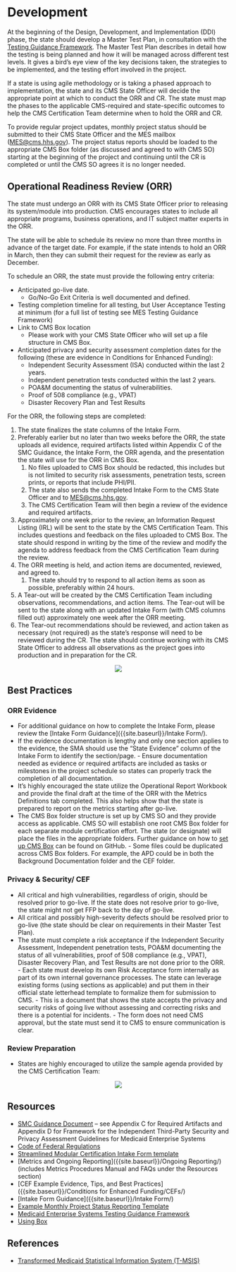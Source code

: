 # Development

At the beginning of the Design, Development, and Implementation (DDI) phase, the state should develop a Master Test Plan, in consultation with the [Testing Guidance Framework](https://www.medicaid.gov/medicaid/data-and-systems/downloads/mes-testing-guidance-framework.pdf). The Master Test Plan describes in detail how the testing is being planned and how it will be managed across different test levels. It gives a bird’s eye view of the key decisions taken, the strategies to be implemented, and the testing effort involved in the project. 

If a state is using agile methodology or is taking a phased approach to implementation, the state and its CMS State Officer will decide the appropriate point at which to conduct the ORR and CR. The state must map the phases to the applicable CMS-required and state-specific outcomes to help the CMS Certification Team determine when to hold the ORR and CR.

To provide regular project updates, monthly project status should be submitted to their CMS State Officer and the MES mailbox (MES@cms.hhs.gov). The project status reports should be loaded to the appropriate CMS Box folder (as discussed and agreed to with CMS SO) starting at the beginning of the project and continuing until the CR is completed or until the CMS SO agrees it is no longer needed.

## Operational Readiness Review (ORR)
The state must undergo an ORR with its CMS State Officer prior to releasing its system/module into production. CMS encourages states to include all appropriate programs, business operations, and IT subject matter experts in the ORR.

The state will be able to schedule its review no more than three months in advance of the target date. For example, if the state intends to hold an ORR in March, then they can submit their request for the review as early as December. 

To schedule an ORR, the state must provide the following entry criteria:
-	Anticipated go-live date. 
    -	Go/No-Go Exit Criteria is well documented and defined. 
-	Testing completion timeline for all testing, but User Acceptance Testing at minimum (for a full list of testing see MES Testing Guidance Framework)  
-	Link to CMS Box location
    -	Please work with your CMS State Officer who will set up a file structure in CMS Box.
-	Anticipated privacy and security assessment completion dates for the following (these are evidence in Conditions for Enhanced Funding): 
    -	Independent Security Assessment (ISA) conducted within the last 2 years.
    -	Independent penetration tests conducted within the last 2 years.
    -	POA&M documenting the status of vulnerabilities.
    -	Proof of 508 compliance (e.g., VPAT)
    -	Disaster Recovery Plan and Test Results

For the ORR, the following steps are completed:
1.	The state finalizes the state columns of the Intake Form.  
2.	Preferably earlier but no later than two weeks before the ORR, the state uploads all evidence, required artifacts listed within Appendix C of the SMC Guidance, the Intake Form, the ORR agenda, and the presentation the state will use for the ORR in CMS Box. 
    1.	No files uploaded to CMS Box should be redacted, this includes but is not limited to security risk assessments, penetration tests, screen prints, or reports that include PHI/PII.
    2.	The state also sends the completed Intake Form to the CMS State Officer and to MES@cms.hhs.gov. 
    3.	The CMS Certification Team will then begin a review of the evidence and required artifacts. 
3.	Approximately one week prior to the review, an Information Request Listing (IRL) will be sent to the state by the CMS Certification Team. This includes questions and feedback on the files uploaded to CMS Box. The state should respond in writing by the time of the review and modify the agenda to address feedback from the CMS Certification Team during the review.
4.	The ORR meeting is held, and action items are documented, reviewed, and agreed to. 
    1.	The state should try to respond to all action items as soon as possible, preferably within 24 hours.
5.	A Tear-out will be created by the CMS Certification Team including observations, recommendations, and action items. The Tear-out will be sent to the state along with an updated Intake Form (with CMS columns filled out) approximately one week after the ORR meeting.
6.	The Tear-out recommendations should be reviewed, and action taken as necessary (not required) as the state’s response will need to be reviewed during the CR. The state should continue working with its CMS State Officer to address all observations as the project goes into production and in preparation for the CR.

<center><img src="{{ site.baseurl }}/SMC Process/Development/ORR Flow.png"></center>

## Best Practices

### ORR Evidence 
- For additional guidance on how to complete the Intake Form, please review the [Intake Form Guidance]({{site.baseurl}}/Intake Form/).
- If the evidence documentation is lengthy and only one section applies to the evidence, the SMA should use the “State Evidence” column of the Intake Form to identify the section/page.
        - Ensure documentation needed as evidence or required artifacts are included as tasks or milestones in the project schedule so states can properly track the completion of all documentation.  
- It’s highly encouraged the state utilize the Operational Report Workbook and provide the final draft at the time of the ORR with the Metrics Definitions tab completed. This also helps show that the state is prepared to report on the metrics starting after go-live.
- The CMS Box folder structure is set up by CMS SO and they provide access as applicable. CMS SO will establish one root CMS Box folder for each separate module certification effort. The state (or designate) will place the files in the appropriate folders. Further guidance on how to [set up CMS Box]({{site.baseurl}}/Box/) can be found on GitHub.
        - Some files could be duplicated across CMS Box folders. For example, the APD could be in both the Background Documentation folder and the CEF folder.

### Privacy & Security/ CEF
- All critical and high vulnerabilities, regardless of origin, should be resolved prior to go-live. If the state does not resolve prior to go-live, the state might not get FFP back to the day of go-live.
- All critical and possibly high-severity defects should be resolved prior to go-live (the state should be clear on requirements in their Master Test Plan).
- The state must complete a risk acceptance if the Independent Security Assessment, Independent penetration tests, POA&M documenting the status of all vulnerabilities, proof of 508 compliance (e.g., VPAT), Disaster Recovery Plan, and Test Results are not done prior to the ORR. 
        - Each state must develop its own Risk Acceptance form internally as part of its own internal governance processes. The state can leverage existing forms (using sections as applicable) and put them in their official state letterhead template to formalize them for submission to CMS.
        - This is a document that shows the state accepts the privacy and security risks of going live without assessing and correcting risks and there is a potential for incidents.
        - The form does not need CMS approval, but the state must send it to CMS to ensure communication is clear.

### Review Preparation
- States are highly encouraged to utilize the sample agenda provided by the CMS Certification Team:

<center><img src="{{ site.baseurl }}/SMC Process/Development/ORR Agenda.png"></center>

## Resources 
- [SMC Guidance Document](https://www.medicaid.gov/medicaid/data-and-systems/downloads/smc-certification-guidance.pdf) – see Appendix C for Required Artifacts and Appendix D for Framework for the Independent Third-Party Security and Privacy Assessment Guidelines for Medicaid Enterprise Systems
- [Code of Federal Regulations](https://www.ecfr.gov/current/title-42/chapter-IV/subchapter-C/part-433)
- [Streamlined Modular Certification Intake Form template](https://www.medicaid.gov/medicaid/data-and-systems/downloads/smc-intake-form.xlsx)
- [Metrics and Ongoing Reporting]({{site.baseurl}}/Ongoing Reporting/) (includes Metrics Procedures Manual and FAQs under the Resources section) 
- [CEF Example Evidence, Tips, and Best Practices]({{site.baseurl}}/Conditions for Enhanced Funding/CEFs/)
- [Intake Form Guidance]({{site.baseurl}}/Intake Form/)
- [Example Monthly Project Status Reporting Template](https://github.com/CMSgov/CMCS-DSG-DSS-Certification/raw/main/Streamlined%20Modular%20Certification%20Required%20Monthly%20Project%20Status%20Report%20Example%20Template.docx)
- [Medicaid Enterprise Systems Testing Guidance Framework](https://www.medicaid.gov/medicaid/data-and-systems/downloads/mes-testing-guidance-framework.pdf)
- [Using Box]({{site.baseurl}}/Box/)

## References
- [Transformed Medicaid Statistical Information System (T-MSIS)](https://www.medicaid.gov/medicaid/data-systems/macbis/transformed-medicaid-statistical-information-system-t-msis/index.html)
